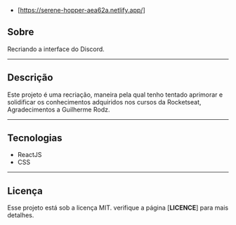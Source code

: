 - [https://serene-hopper-aea62a.netlify.app/]

##  Sobre
Recriando a interface do Discord.

---

## Descrição
Este projeto é uma recriação, maneira pela qual tenho tentado aprimorar e solidificar os conhecimentos adquiridos nos cursos da Rocketseat, Agradecimentos a Guilherme Rodz.

---

## Tecnologias
- ReactJS
- CSS

---

## Licença
Esse projeto está sob a licença MIT. verifique a página [**LICENCE**] para mais detalhes.

